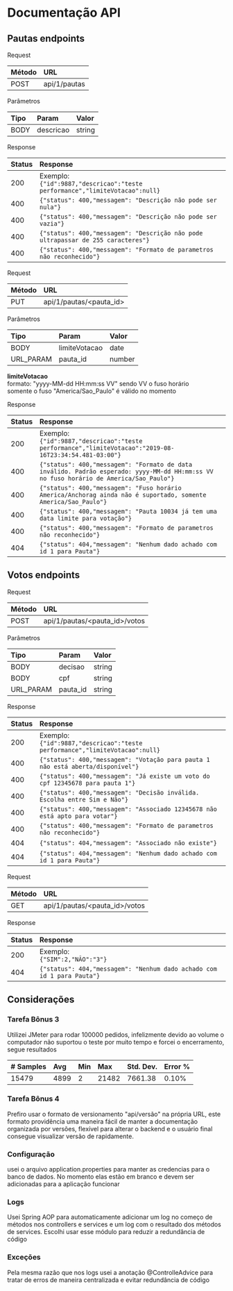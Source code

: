 # Documentação API

## Pautas endpoints

Request

|Método|URL                   |
|:-----|:---------------------|
|POST  |api/1/pautas           |

Parâmetros

|Tipo  |Param     |Valor |
|:-----|:---------|:-----|
|BODY  |descricao |string|

Response

|Status|Response                                                                       |
|:-----|:------------------------------------------------------------------------------|
|200   |Exemplo:<br> `{"id":9887,"descricao":"teste performance","limiteVotacao":null}`|
|400   |`{"status": 400,"messagem": "Descrição não pode ser nula"}`|
|400   |`{"status": 400,"messagem": "Descrição não pode ser vazia"}`|
|400   |`{"status": 400,"messagem": "Descrição não pode ultrapassar de 255 caracteres"}`|
|400   |`{"status": 400,"messagem": "Formato de parametros não reconhecido"}`|

Request

|Método|URL                   |
|:-----|:---------------------|
|PUT  |api/1/pautas/<pauta_id>          |

Parâmetros

|Tipo  |Param     |Valor |
|:-----|:---------|:-----|
|BODY  |limiteVotacao |date |
|URL_PARAM  |pauta_id |number|

**limiteVotacao**<br>
formato: "yyyy-MM-dd HH:mm:ss VV" sendo VV o fuso horário<br>
somente o fuso "America/Sao_Paulo" é válido no momento


Response

|Status|Response                                                                       |
|:-----|:------------------------------------------------------------------------------|
|200   |Exemplo:<br> `{"id":9887,"descricao":"teste performance","limiteVotacao":"2019-08-16T23:34:54.481-03:00"}`|
|400   |`{"status": 400,"messagem": "Formato de data inválido. Padrão esperado: yyyy-MM-dd HH:mm:ss VV no fuso horário de America/Sao_Paulo"}`|
|400   |`{"status": 400,"messagem": "Fuso horário America/Anchorag ainda não é suportado, somente America/Sao_Paulo"}`|
|400   |`{"status": 400,"messagem": "Pauta 10034 já tem uma data limite para votação"}`|
|400   |`{"status": 400,"messagem": "Formato de parametros não reconhecido"}`|
|404   |`{"status": 404,"messagem": "Nenhum dado achado com id 1 para Pauta"}`|

## Votos endpoints

Request

|Método|URL                          |
|:-----|:----------------------------|
|POST  |api/1/pautas/<pauta_id>/votos|

Parâmetros

|Tipo       |Param     |Valor |
|:----------|:---------|:-----|
|BODY       |decisao   |string|
|BODY       |cpf       |string|
|URL_PARAM  |pauta_id  |string|

Response

|Status|Response                                                                       |
|:-----|:------------------------------------------------------------------------------|
|200   |Exemplo:<br> `{"id":9887,"descricao":"teste performance","limiteVotacao":null}`|
|400   |`{"status": 400,"messagem": "Votação para pauta 1 não está aberta/disponível"}`|
|400   |`{"status": 400,"messagem": "Já existe um voto do cpf 12345678 para pauta 1"}`|
|400   |`{"status": 400,"messagem": "Decisão inválida. Escolha entre Sim e Não"}`|
|400   |`{"status": 400,"messagem": "Associado 12345678 não está apto para votar"}`|
|400   |`{"status": 400,"messagem": "Formato de parametros não reconhecido"}`|
|404   |`{"status": 404,"messagem": "Associado não existe"}`|
|404   |`{"status": 404,"messagem": "Nenhum dado achado com id 1 para Pauta"}`|

Request

|Método|URL                   |
|:-----|:---------------------|
|GET  |api/1/pautas/<pauta_id>/votos|

Response

|Status|Response                                                                       |
|:-----|:------------------------------------------------------------------------------|
|200   |Exemplo:<br> `{"SIM":2,"NÃO":"3"}`|
|404   |`{"status": 404,"messagem": "Nenhum dado achado com id 1 para Pauta"}`|

## Considerações

### Tarefa Bônus 3

Utilizei JMeter para rodar 100000 pedidos, infelizmente devido ao volume o computador não suportou o teste por muito tempo e forcei o encerramento,
 segue resultados
 
 |# Samples|Avg|Min |Max  |Std. Dev.|Error %|
 |:-----|:---------|:-----|:-----|:---------|:-----|
 |15479|4899|2|21482|7661.38|0.10%|
 
 ### Tarefa Bônus 4
 
Prefiro usar o formato de versionamento "api/versão" na própria URL, este formato providência uma maneira
fácil de manter a documentação organizada por versões, flexível para alterar o backend e o usuário final consegue visualizar
versão de rapidamente.

### Configuração

usei o arquivo application.properties para manter as credencias para o banco de dados. No momento elas estão em branco e devem
ser adicionadas para a aplicação funcionar

### Logs

Usei Spring AOP para automaticamente adicionar um log no começo de métodos nos controllers e services e um log
com o resultado dos métodos de services. Escolhi usar esse módulo para reduzir a redundância de código

### Exceções

Pela mesma razão que nos logs usei a anotação @ControlleAdvice para tratar de erros de maneira centralizada e evitar
redundância de código  


